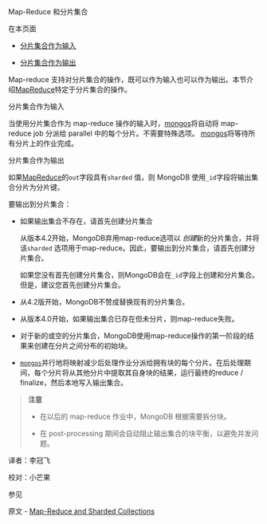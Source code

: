  [ ]()Map-Reduce 和分片集合
[]()

在本页面

*   [分片集合作为输入](sharded-collection-as-input)

*   [分片集合作为输出](sharded-collection-as-output)

Map-reduce 支持对分片集合的操作，既可以作为输入也可以作为输出。本节介绍[MapReduce]()特定于分片集合的操作。

[]()

[]()

 <span id="sharded-collection-as-input">分片集合作为输入</span>

当使用分片集合作为 map-reduce 操作的输入时，[mongos]()将自动将 map-reduce job 分派给 parallel 中的每个分片。不需要特殊选项。 [mongos]()将等待所有分片上的作业完成。

[]()

 <span id="sharded-collection-as-output">分片集合作为输出</span>

如果[MapReduce]()的`out`字段具有`sharded` 值，则 MongoDB 使用`_id`字段将输出集合分片为分片键。

要输出到分片集合：

* 如果输出集合不存在，请首先创建分片集合

  从版本4.2开始，MongoDB弃用map-reduce选项以 *创建*新的分片集合，并将该`sharded` 选项用于map-reduce。因此，要输出到分片集合，请首先创建分片集合。

  如果您没有首先创建分片集合，则MongoDB会在`_id`字段上创建和分片集合。但是，建议您首先创建分片集合。

*   从4.2版开始，MongoDB不赞成替换现有的分片集合。

*   从版本4.0开始，如果输出集合已存在但未分片，则map-reduce失败。

*   对于新的或空的分片集合，MongoDB使用map-reduce操作的第一阶段的结果来创建在分片之间分布的初始块。

*   [`mongos`]()并行地将映射减少后处理作业分派给拥有块的每个分片。在后处理期间，每个分片将从其他分片中提取其自身块的结果，运行最终的reduce / finalize，然后本地写入输出集合。
> **注意**
>
> * 在以后的 map-reduce 作业中，MongoDB 根据需要拆分块。
>
> * 在 post-processing 期间会自动阻止输出集合的块平衡，以避免并发问题。



译者：李冠飞

校对：小芒果


 参见

原文 - [Map-Reduce and Sharded Collections]( https://docs.mongodb.com/manual/core/map-reduce-sharded-collections/ )

